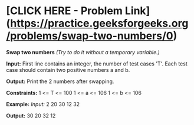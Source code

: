 # [CLICK HERE - Problem Link] (https://practice.geeksforgeeks.org/problems/swap-two-numbers/0)

**Swap two numbers**
*(Try to do it without a temporary variable.)*

**Input:**
First line contains an integer, the number of test cases 'T'. Each test case should contain two positive numbers a and b.


**Output:**
Print the 2 numbers after swapping.


**Constraints:** 
1 <= T <= 100
1 <= a <= 106
1 <= b <= 106


**Example:**
*Input:*
2
20 30
12 32

**Output:**
30 20
32 12